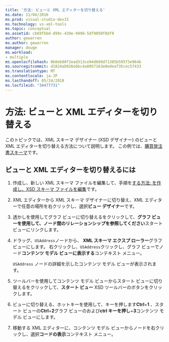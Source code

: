 ```yaml
---
title: '方法: ビューと XML エディターを切り替える'
ms.date: 11/04/2016
ms.prod: visual-studio-dev15
ms.technology: vs-xml-tools
ms.topic: conceptual
ms.assetid: cb69fbbd-d99c-439e-9498-5df9050f8df0
author: gewarren
ms.author: gewarren
manager: douge
ms.workload:
- multiple
ms.openlocfilehash: 0b0eb90f2ead313ce94d609d71385b595f3e964b
ms.sourcegitcommit: d1824ab926ebbc4a8057163e0edeaf35cec57433
ms.translationtype: MT
ms.contentlocale: ja-JP
ms.lasthandoff: 05/24/2018
ms.locfileid: "34477731"
---
```

# <a name="how-to-switch-between-views-and-the-xml-editor"></a>方法: ビューと XML エディターを切り替える

このトピックでは、XML スキーマ デザイナー (XSD デザイナー) のビューと XML エディターを切り替える方法について説明します。 この例では、[購買発注書スキーマ](../xml-tools/sample-xsd-file-simple-schema.md)です。

## <a name="to-switch-between-the-views-and-the-xml-editor"></a>ビューと XML エディターを切り替えるには

1.  作成し、新しい XML スキーマ ファイルを編集して、手順を[する方法: を作成し、XSD スキーマ ファイルを編集](../xml-tools/how-to-create-and-edit-an-xsd-schema-file.md)です。

2.  XML エディターから XML スキーマ デザイナーに切り替え、XML エディターで任意の場所を右クリックし、選択**ビュー デザイナー**です。

3.  透かしを使用してグラフ ビューに切り替えるをクリックして、**グラフ ビューを使用して、ノード間のリレーションシップを参照してください**スタート ビューにリンクします。

4.  ドラッグ、`USAddress`ノードから、 **XML スキーマ エクスプ ローラー**グラフ ビューにします。 右クリックし、`USAddress`クリックし、グラフ ビューでノード**コンテンツ モデル ビューに表示する**コンテキスト メニュー。

     `USAddress` ノードの詳細を示したコンテンツ モデル ビューが表示されます。

5.  ツールバーを使用してコンテンツ モデル ビューからスタート ビューに切り替えるをクリックして、**スタート ビュー** XSD ツールバーのボタンをクリックします。

6.  ビューに切り替える、ホットキーを使用して、キーを押します**Ctrl**+**1** 、スタート ビューの**Ctrl**+**2**グラフ ビューのおよび**ctrl キーを押し**+**3**コンテンツ モデル ビューにします。

7.  移動する XML エディターに、コンテンツ モデル ビューからノードを右クリックし、選択**コードの表示**コンテキスト メニュー。